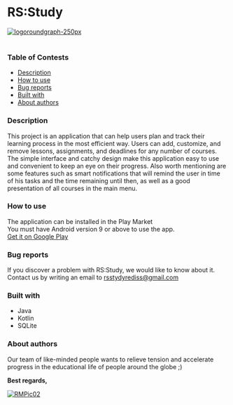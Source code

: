 # RS:Study

<a href="https://imgbb.com/"><img src="https://i.ibb.co/rxBhB9R/logoroundgraph-250px.png" alt="logoroundgraph-250px" border="0"></a><br /><a target='_blank' href='https://da.imgbb.com/'></a><br />

### Table of Contests
- [Description](https://github.com/arsenii11/RSStudy#description) 
- [How to use](https://github.com/arsenii11/RSStudy#how-to-use)
- [Bug reports](###Bug-reports)
- [Built with](###Built-with)
- [About authors](https://github.com/arsenii11/RSStudy#about-authors)

### Description

This project is an application that can help users plan and track their learning process in the most efficient way. Users can add, customize, and remove lessons, assignments, and deadlines for any number of courses. The simple interface and catchy design make this application easy to use and convenient to keep an eye on their progress. Also worth mentioning are some features such as smart notifications that will remind the user in time of his tasks and the time remaining until then, as well as a good presentation of all courses in the main menu.

### How to use
The application can be installed in the Play Market <br />
You must have Android version 9 or above to use the app. <br />
[Get it on Google Play](https://play.google.com/store/apps)

### Bug reports
If you discover a problem with RS:Study, we would like to know about it. <br />Contact us by writing an email to [rsstydyrediss@gmail.com](rsstydyrediss@gmail.com)

### Built with
- Java
- Kotlin
- SQLite 

### About authors
Our team of like-minded people wants to relieve tension and accelerate progress in the educational life of people around the globe ;)


**Best regards,**

<a href="https://imgbb.com/"><img src="https://i.ibb.co/Bw879nr/RMPic02.png" alt="RMPic02" border="0"></a>
